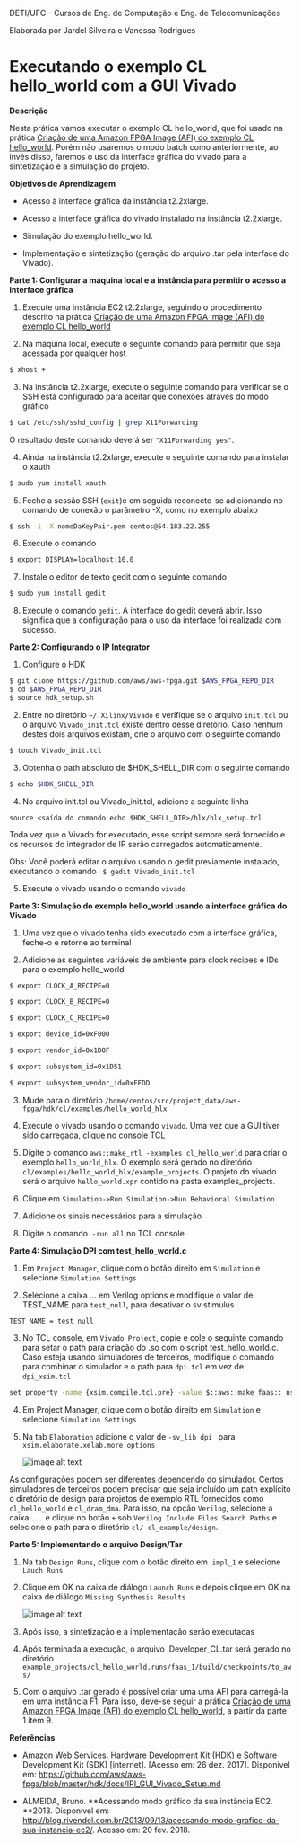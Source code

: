 DETI/UFC - Cursos de Eng. de Computação e Eng. de Telecomunicações

Elaborada por Jardel Silveira e Vanessa Rodrigues

# **Executando o exemplo CL hello_world com a GUI Vivado**

**Descrição**

Nesta prática vamos executar o exemplo CL hello_world, que foi usado na prática [Criação de uma Amazon FPGA Image (AFI) do exemplo CL hello_world](https://github.com/vanros/Praticas-SEDR-AWS/blob/master/Pratica%201/_Pr%C3%A1tica%201-%20Cria%C3%A7%C3%A3o%20de%20uma%20Amazon%20FPGA%20Image%20(AFI)%20do%20exemplo%20CL%20hello_world.md). Porém não usaremos o modo batch como anteriormente, ao invés disso, faremos o uso da interface gráfica do vivado para a sintetização e a simulação do  projeto.

**Objetivos de Aprendizagem**

*  Acesso à interface gráfica da instância t2.2xlarge.

* Acesso a interface gráfica do vivado instalado na instância t2.2xlarge.

* Simulação do exemplo hello_world.

*  Implementação e sintetização (geração do arquivo .tar pela interface do Vivado).

**Parte 1: Configurar a máquina local e a instância para permitir o acesso a interface gráfica**

1. Execute uma instância EC2 t2.2xlarge, seguindo o procedimento descrito na prática [Criação de uma Amazon FPGA Image (AFI) do exemplo CL hello_world](https://github.com/vanros/Praticas-SEDR-AWS/blob/master/Pratica%201/_Pr%C3%A1tica%201-%20Cria%C3%A7%C3%A3o%20de%20uma%20Amazon%20FPGA%20Image%20(AFI)%20do%20exemplo%20CL%20hello_world.md)

2. Na máquina local, execute o seguinte comando para permitir que seja acessada por qualquer host
```bash
$ xhost +
```

3. Na instância t2.2xlarge, execute o seguinte comando para verificar se o SSH está configurado para aceitar que conexões  através do modo gráfico
```bash
$ cat /etc/ssh/sshd_config | grep X11Forwarding
```

O resultado deste comando deverá ser ```"X11Forwarding yes"```.

4. Ainda na instância t2.2xlarge, execute o seguinte comando para instalar o xauth
```bash
$ sudo yum install xauth
```

5. Feche a sessão SSH (```exit```)e em seguida reconecte-se adicionando no comando de conexão o parâmetro -X, como no exemplo abaixo
```bash
$ ssh -i -X nomeDaKeyPair.pem centos@54.183.22.255
```


6. Execute o comando
```bash
$ export DISPLAY=localhost:10.0
```

7. Instale o editor de texto gedit com o seguinte comando
```bash
$ sudo yum install gedit
```
	

8. Execute o comando ```gedit```. A interface do gedit deverá abrir. Isso significa que a configuração para o uso da interface foi realizada com sucesso.


**Parte 2: Configurando o  IP Integrator**

1. Configure o HDK 
```bash 
$ git clone https://github.com/aws/aws-fpga.git $AWS_FPGA_REPO_DIR
$ cd $AWS_FPGA_REPO_DIR
$ source hdk_setup.sh
```

2. Entre no diretório ```~/.Xilinx/Vivado``` e verifique se o arquivo ```init.tcl```  ou o arquivo ```Vivado_init.tcl``` existe dentro desse diretório. Caso nenhum destes dois arquivos existam, crie o arquivo com o seguinte comando
```bash 
$ touch Vivado_init.tcl
```
	

3. Obtenha o path absoluto de $HDK_SHELL_DIR com o seguinte comando
```bash 
$ echo $HDK_SHELL_DIR
```

4.  No arquivo init.tcl ou Vivado_init.tcl, adicione a seguinte linha

```source <saída do comando echo $HDK_SHELL_DIR>/hlx/hlx_setup.tcl```

Toda vez que o Vivado for executado, esse script sempre será fornecido e os recursos do integrador de IP serão carregados automaticamente.

Obs:  Você poderá editar o arquivo usando o gedit previamente instalado, executando o comando ``` $ gedit Vivado_init.tcl```

5. Execute o vivado usando o comando ```vivado```

**Parte 3: Simulação do exemplo hello_world usando a interface gráfica do Vivado**

1.   Uma vez que o vivado tenha sido executado com a interface gráfica, feche-o e retorne ao terminal

2. Adicione as seguintes variáveis de ambiente para clock recipes e IDs para o exemplo hello_world
```bash
$ export CLOCK_A_RECIPE=0

$ export CLOCK_B_RECIPE=0

$ export CLOCK_C_RECIPE=0

$ export device_id=0xF000

$ export vendor_id=0x1D0F

$ export subsystem_id=0x1D51

$ export subsystem_vendor_id=0xFEDD
```

3. Mude para o diretório ```/home/centos/src/project_data/aws-fpga/hdk/cl/examples/hello_world_hlx```

4. Execute o vivado usando o comando ```vivado```. Uma vez que a GUI tiver sido carregada, clique no console TCL

5. Digite o comando ```aws::make_rtl -examples cl_hello_world``` para criar o exemplo ```hello_world_hlx```. O exemplo será gerado no diretório ```cl/examples/hello_world_hlx/example_projects```. O projeto do vivado será o arquivo ```hello_world.xpr``` contido na pasta examples_projects.

6. Clique em ```Simulation->Run Simulation->Run Behavioral Simulation```

7. Adicione os sinais necessários para a simulação

8. Digite o comando  ```-run all``` no TCL console

**Parte 4: Simulação DPI com test_hello_world.c**

1. Em ```Project Manager```, clique com o botão direito em ``Simulation`` e selecione ``Simulation Settings``

2. Selecione a caixa … em Verilog options e modifique o valor de TEST_NAME para ```test_null```, para desativar o sv stimulus

```TEST_NAME = test_null ```


3. No TCL console, em ``Vivado Project``, copie e cole o seguinte comando para setar o path para criação do .so com o script test_hello_world.c. Caso esteja usando simuladores de terceiros, modifique o comando para combinar o simulador e o path para ``dpi.tcl`` em vez de  ``dpi_xsim.tcl``

```bash
set_property -name {xsim.compile.tcl.pre} -value $::aws::make_faas::_nsvars::script_dir/../../hlx_examples/build/RTL/cl_hello_world/verif/scripts/dpi_xsim.tcl -objects [get_filesets sim_1]
```

4. Em Project Manager, clique com o botão direito em ```Simulation``` e selecione ```Simulation Settings```

5. Na tab ```Elaboration``` adicione o valor de ```-sv_lib dpi ``` para ```xsim.elaborate.xelab.more_options```

	

	![image alt text](image_0.png)

	

As configurações podem ser diferentes dependendo do simulador. Certos simuladores de terceiros podem precisar que seja incluído um path explícito o diretório de design para projetos de exemplo RTL fornecidos como ``cl_hello_world`` e ``cl_dram_dma``. Para isso, na opção ``Verilog``, selecione a caixa ``...`` e clique no botão ``+`` sob ``Verilog Include Files Search Paths`` e selecione o path para o diretório ``cl/ cl_example/design``.

**Parte 5: Implementando o arquivo Design/Tar**

1. Na tab ```Design Runs```, clique com o botão direito em  ```impl_1``` e selecione ```Lauch Runs```

2. Clique em OK na caixa de diálogo ```Launch Runs``` e depois clique em OK na caixa de diálogo ```Missing Synthesis Results```

	![image alt text](image_1.png)

3. Após isso, a sintetização e a implementação serão executadas

4. Após terminada a execução, o arquivo .Developer_CL.tar será gerado no diretório ```example_projects/cl_hello_world.runs/faas_1/build/checkpoints/to_aws/```

5. Com o arquivo .tar gerado é possível criar uma uma AFI para carregá-la em uma instância F1. Para isso, deve-se seguir a prática [Criação de uma Amazon FPGA Image (AFI) do exemplo CL hello_world](https://github.com/vanros/Praticas-SEDR-AWS/blob/master/Pratica%201/_Pr%C3%A1tica%201-%20Cria%C3%A7%C3%A3o%20de%20uma%20Amazon%20FPGA%20Image%20(AFI)%20do%20exemplo%20CL%20hello_world.md), a partir da parte 1 ítem 9.

**Referências**

* Amazon Web Services. Hardware Development Kit (HDK) e Software Development Kit (SDK) [internet]. [Acesso em: 26 dez. 2017]. Disponível em: https://github.com/aws/aws-fpga/blob/master/hdk/docs/IPI_GUI_Vivado_Setup.md

* ALMEIDA, Bruno. **Acessando modo gráfico da sua instância EC2. **2013. Disponível em: <http://blog.rivendel.com.br/2013/09/13/acessando-modo-grafico-da-sua-instancia-ec2/>. Acesso em: 20 fev. 2018.

